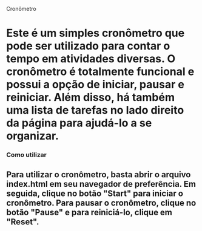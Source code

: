 Cronômetro <h1>
Este é um simples cronômetro que pode ser utilizado para contar o tempo em atividades diversas. O cronômetro é totalmente funcional e possui a opção de iniciar, pausar e reiniciar. Além disso, há também uma lista de tarefas no lado direito da página para ajudá-lo a se organizar. <h3>

Como utilizar <h2>
Para utilizar o cronômetro, basta abrir o arquivo index.html em seu navegador de preferência. Em seguida, clique no botão "Start" para iniciar o cronômetro. Para pausar o cronômetro, clique no botão "Pause" e para reiniciá-lo, clique em "Reset". <h3>
